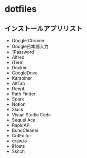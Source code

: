 dotfiles
========

## インストールアプリリスト
* Google Chrome
* Google日本語入力
* 1Password
* Alfred
* iTerm
* Docker
* GoogleDrive
* Karabiner
* AltTab
* DeepL
* Path Finder
* Spark
* Notion
* Slack
* Visual Studio Code
* Sequel Ace
* RapidAPI
* BuhoCleaner
* CotEditor
* draw.io
* iHosts
* Skitch
